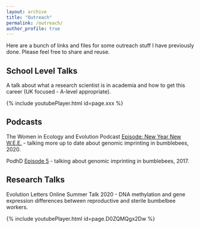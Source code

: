 ```yaml
---
layout: archive
title: "Outreach"
permalink: /outreach/
author_profile: true
---
```


Here are a bunch of links and files for some outreach stuff I have previously done. Please feel free to share and reuse.

<h2>School Level Talks</h2>

A talk about what a research scientist is in academia and how to get this career (UK focused - A-level appropriate).

{% include youtubePlayer.html id=page.xxx %}

<h2>Podcasts</h2>

The Women in Ecology and Evolution Podcast [Episode: New Year New W.E.E.](https://www.theweepodcast.org/podcast/episode/480d248f/new-year-new-wee) - talking more up to date about genomic imprinting in bumblebees, 2020.

PodhD [Episode 5](https://soundcloud.com/user-711798858/podhd-episode-5) - talking about genomic imprinting in bumblebees, 2017.

<h2>Research Talks</h2>

Evolution Letters Online Summer Talk 2020 - DNA methylation and gene expression differences between reproductive and sterile bumbelbee workers.

{% include youtubePlayer.html id=page.D0ZQMQgx2Dw %}
